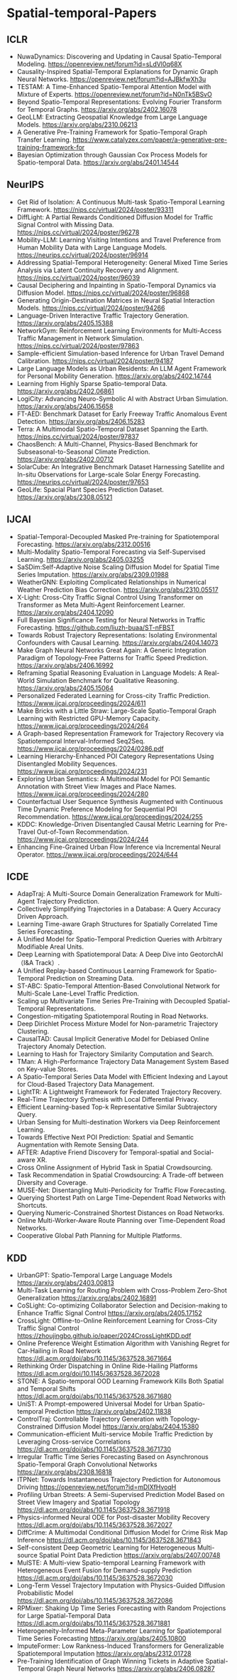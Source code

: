 # Spatial-temporal-Papers

## ICLR
- NuwaDynamics: Discovering and Updating in Causal Spatio-Temporal Modeling. https://openreview.net/forum?id=sLdVl0q68X
- Causality-Inspired Spatial-Temporal Explanations for Dynamic Graph Neural Networks. https://openreview.net/forum?id=AJBkfwXh3u
- TESTAM: A Time-Enhanced Spatio-Temporal Attention Model with Mixture of Experts. https://openreview.net/forum?id=N0nTk5BSvO
- Beyond Spatio-Temporal Representations: Evolving Fourier Transform for Temporal Graphs. https://arxiv.org/abs/2402.16078
- GeoLLM: Extracting Geospatial Knowledge from Large Language Models. https://arxiv.org/abs/2310.06213
- A Generative Pre-Training Framework for Spatio-Temporal Graph Transfer Learning. https://www.catalyzex.com/paper/a-generative-pre-training-framework-for
- Bayesian Optimization through Gaussian Cox Process Models for Spatio-temporal Data. https://arxiv.org/abs/2401.14544

## NeurIPS
- Get Rid of Isolation: A Continuous Multi-task Spatio-Temporal Learning Framework. https://nips.cc/virtual/2024/poster/93311
- DiffLight: A Partial Rewards Conditioned Diffusion Model for Traffic Signal Control with Missing Data. https://nips.cc/virtual/2024/poster/96278
- Mobility-LLM: Learning Visiting Intentions and Travel Preference from Human Mobility Data with Large Language Models. https://neurips.cc/virtual/2024/poster/96914
- Addressing Spatial-Temporal Heterogeneity: General Mixed Time Series Analysis via Latent Continuity Recovery and Alignment. https://nips.cc/virtual/2024/poster/96039
- Causal Deciphering and Inpainting in Spatio-Temporal Dynamics via Diffusion Model. https://nips.cc/virtual/2024/poster/96868
- Generating Origin-Destination Matrices in Neural Spatial Interaction Models. https://nips.cc/virtual/2024/poster/94266
- Language-Driven Interactive Traffic Trajectory Generation. https://arxiv.org/abs/2405.15388
- NetworkGym: Reinforcement Learning Environments for Multi-Access Traffic Management in Network Simulation. https://nips.cc/virtual/2024/poster/97863
- Sample-efficient Simulation-based Inference for Urban Travel Demand Calibration. https://nips.cc/virtual/2024/poster/94187
- Large Language Models as Urban Residents: An LLM Agent Framework for Personal Mobility Generation. https://arxiv.org/abs/2402.14744
- Learning from Highly Sparse Spatio-temporal Data. https://arxiv.org/abs/2402.06861
- LogiCity: Advancing Neuro-Symbolic AI with Abstract Urban Simulation. https://arxiv.org/abs/2406.15658
- FT-AED: Benchmark Dataset for Early Freeway Traffic Anomalous Event Detection. https://arxiv.org/abs/2406.15283
- Terra: A Multimodal Spatio-Temporal Dataset Spanning the Earth. https://nips.cc/virtual/2024/poster/97837
- ChaosBench: A Multi-Channel, Physics-Based Benchmark for Subseasonal-to-Seasonal Climate Prediction. https://arxiv.org/abs/2402.00712
- SolarCube: An Integrative Benchmark Dataset Harnessing Satellite and In-situ Observations for Large-scale Solar Energy Forecasting. https://neurips.cc/virtual/2024/poster/97653
- GeoLife: Spacial Plant Species Prediction Dataset. https://arxiv.org/abs/2308.05121

## IJCAI
- Spatial-Temporal-Decoupled Masked Pre-training for Spatiotemporal Forecasting. https://arxiv.org/abs/2312.00516
- Multi-Modality Spatio-Temporal Forecasting via Self-Supervised Learning. https://arxiv.org/abs/2405.03255
- SaSDim:Self-Adaptive Noise Scaling Diffusion Model for Spatial Time Series Imputation. https://arxiv.org/abs/2309.01988
- WeatherGNN: Exploiting Complicated Relationships in Numerical Weather Prediction Bias Correction. https://arxiv.org/abs/2310.05517
- X-Light: Cross-City Traffic Signal Control Using Transformer on Transformer as Meta Multi-Agent Reinforcement Learner. https://arxiv.org/abs/2404.12090
- Full Bayesian Significance Testing for Neural Networks in Traffic Forecasting. https://github.com/liuzh-buaa/ST-nFBST
- Towards Robust Trajectory Representations: Isolating Environmental Confounders with Causal Learning. https://arxiv.org/abs/2404.14073
- Make Graph Neural Networks Great Again: A Generic Integration Paradigm of Topology-Free Patterns for Traffic Speed Prediction. https://arxiv.org/abs/2406.16992
- Reframing Spatial Reasoning Evaluation in Language Models: A Real-World Simulation Benchmark for Qualitative Reasoning. https://arxiv.org/abs/2405.15064
- Personalized Federated Learning for Cross-city Traffic Prediction. https://www.ijcai.org/proceedings/2024/611
- Make Bricks with a Little Straw: Large-Scale Spatio-Temporal Graph Learning with Restricted GPU-Memory Capacity. https://www.ijcai.org/proceedings/2024/264
- A Graph-based Representation Framework for Trajectory Recovery via Spatiotemporal Interval-Informed Seq2Seq. https://www.ijcai.org/proceedings/2024/0286.pdf
- Learning Hierarchy-Enhanced POI Category Representations Using Disentangled Mobility Sequences. https://www.ijcai.org/proceedings/2024/231
- Exploring Urban Semantics: A Multimodal Model for POI Semantic Annotation with Street View Images and Place Names. https://www.ijcai.org/proceedings/2024/280
- Counterfactual User Sequence Synthesis Augmented with Continuous Time Dynamic Preference Modeling for Sequential POI Recommendation. https://www.ijcai.org/proceedings/2024/255
- KDDC: Knowledge-Driven Disentangled Causal Metric Learning for Pre-Travel Out-of-Town Recommendation. https://www.ijcai.org/proceedings/2024/244
- Enhancing Fine-Grained Urban Flow Inference via Incremental Neural Operator. https://www.ijcai.org/proceedings/2024/644

## ICDE
- AdapTraj: A Multi-Source Domain Generalization Framework for Multi-Agent Trajectory Prediction.
- Collectively Simplifying Trajectories in a Database: A Query Accuracy Driven Approach.
- Learning Time-aware Graph Structures for Spatially Correlated Time Series Forecasting.
- A Unified Model for Spatio-Temporal Prediction Queries with Arbitrary Modifiable Areal Units.
- Deep Learning with Spatiotemporal Data: A Deep Dive into GeotorchAI（I&A Track）.
- A Unified Replay-based Continuous Learning Framework for Spatio-Temporal Prediction on Streaming Data.
- ST-ABC: Spatio-Temporal Attention-Based Convolutional Network for Multi-Scale Lane-Level Traffic Prediction.
- Scaling up Multivariate Time Series Pre-Training with Decoupled Spatial-Temporal Representations.
- Congestion-mitigating Spatiotemporal Routing in Road Networks.
- Deep Dirichlet Process Mixture Model for Non-parametric Trajectory Clustering.
- CausalTAD: Causal Implicit Generative Model for Debiased Online Trajectory Anomaly Detection.
- Learning to Hash for Trajectory Similarity Computation and Search.
- TMan: A High-Performance Trajectory Data Management System Based on Key-value Stores.
- A Spatio-Temporal Series Data Model with Efficient Indexing and Layout for Cloud-Based Trajectory Data Management.
- LightTR: A Lightweight Framework for Federated Trajectory Recovery.
- Real-Time Trajectory Synthesis with Local Differential Privacy.
- Efficient Learning-based Top-k Representative Similar Subtrajectory Query.
- Urban Sensing for Multi-destination Workers via Deep Reinforcement Learning.
- Towards Effective Next POI Prediction: Spatial and Semantic Augmentation with Remote Sensing Data.
- AFTER: Adaptive Friend Discovery for Temporal-spatial and Social-aware XR.
- Cross Online Assignment of Hybrid Task in Spatial Crowdsourcing.
- Task Recommendation in Spatial Crowdsourcing: A Trade-off between Diversity and Coverage.
- MUSE-Net: Disentangling Multi-Periodicity for Traffic Flow Forecasting. 
- Querying Shortest Path on Large Time-Dependent Road Networks with Shortcuts.
- Querying Numeric-Constrained Shortest Distances on Road Networks.
- Online Multi-Worker-Aware Route Planning over Time-Dependent Road Networks.
- Cooperative Global Path Planning for Multiple Platforms.

## KDD
- UrbanGPT: Spatio-Temporal Large Language Models https://arxiv.org/abs/2403.00813
- Multi-Task Learning for Routing Problem with Cross-Problem Zero-Shot Generalization https://arxiv.org/abs/2402.16891
- CoSLight: Co-optimizing Collaborator Selection and Decision-making to Enhance Traffic Signal Control https://arxiv.org/abs/2405.17152
- CrossLight: Offline-to-Online Reinforcement Learning for Cross-City Traffic Signal Control https://zhoujingbo.github.io/paper/2024CrossLightKDD.pdf
- Online Preference Weight Estimation Algorithm with Vanishing Regret for Car-Hailing in Road Network https://dl.acm.org/doi/abs/10.1145/3637528.3671664
- Rethinking Order Dispatching in Online Ride-Hailing Platforms https://dl.acm.org/doi/10.1145/3637528.3672028
- STONE: A Spatio-temporal OOD Learning Framework Kills Both Spatial and Temporal Shifts https://dl.acm.org/doi/abs/10.1145/3637528.3671680
- UniST: A Prompt-empowered Universal Model for Urban Spatio-temporal Prediction https://arxiv.org/abs/2402.11838
- ControlTraj: Controllable Trajectory Generation with Topology-Constrained Diffusion Model https://arxiv.org/abs/2404.15380
- Communication-efficient Multi-service Mobile Traffic Prediction by Leveraging Cross-service Correlations https://dl.acm.org/doi/abs/10.1145/3637528.3671730
- Irregular Traffic Time Series Forecasting Based on Asynchronous Spatio-Temporal Graph Convolutional Networks https://arxiv.org/abs/2308.16818
- ITPNet: Towards Instantaneous Trajectory Prediction for Autonomous Driving https://openreview.net/forum?id=mDIXfHvoqH
- Profiling Urban Streets: A Semi-Supervised Prediction Model Based on Street View Imagery and Spatial Topology https://dl.acm.org/doi/abs/10.1145/3637528.3671918
- Physics-informed Neural ODE for Post-disaster Mobility Recovery https://dl.acm.org/doi/abs/10.1145/3637528.3672027 
- DiffCrime: A Multimodal Conditional Diffusion Model for Crime Risk Map Inference https://dl.acm.org/doi/abs/10.1145/3637528.3671843
- Self-consistent Deep Geometric Learning for Heterogeneous Multi-source Spatial Point Data Prediction https://arxiv.org/abs/2407.00748 
- MulSTE: A Multi-view Spatio-temporal Learning Framework with Heterogeneous Event Fusion for Demand-supply Prediction https://dl.acm.org/doi/abs/10.1145/3637528.3672030
- Long-Term Vessel Trajectory Imputation with Physics-Guided Diffusion Probabilistic Model https://dl.acm.org/doi/abs/10.1145/3637528.3672086
- RPMixer: Shaking Up Time Series Forecasting with Random Projections for Large Spatial-Temporal Data https://dl.acm.org/doi/abs/10.1145/3637528.3671881
- Heterogeneity-Informed Meta-Parameter Learning for Spatiotemporal Time Series Forecasting https://arxiv.org/abs/2405.10800
- ImputeFormer: Low Rankness-Induced Transformers for Generalizable Spatiotemporal Imputation https://arxiv.org/abs/2312.01728
- Pre-Training Identification of Graph Winning Tickets in Adaptive Spatial-Temporal Graph Neural Networks https://arxiv.org/abs/2406.08287
